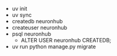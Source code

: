 - uv init
- uv sync
- createdb neuronhub
- createuser neuronhub
- psql neuronhub
  - ALTER USER neuronhub CREATEDB;
- uv run python manage.py migrate
